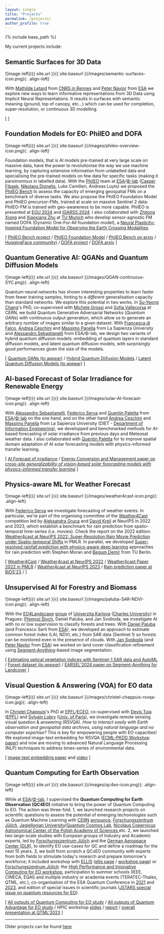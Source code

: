 ```yaml
---
layout: single
title: "Projects"
permalink: /projects/
author_profile: true
---
```


{% include base_path %}

My current projects include:

## Semantic Surfaces for 3D Data

![image-left]({{ site.url }}{{ site.baseurl }}/images/semantic-surfaces-icon.png){: .align-left} 

With [Mathilde Letard](https://www.mletard.com/) from [CNRS in Rennes](https://letg.cnrs.fr/) and [Peter Naylor](https://github.com/PeterJackNaylor) from [ESA](https://philab.esa.int/) we explore new ways to learn informative representations from 3D Data using Implicit Neural Representations. It results in surfaces with semantic meaning (ground, top of canopy, etc...) which can be used for completion, super-resolution, or continuous 3D modelling. 

\[ \]

## Foundation Models for EO: PhilEO and DOFA

![image-left]({{ site.url }}{{ site.baseurl }}/images/phileo-overview-icon.png){: .align-left} 

Foundation models, that is AI models pre-trained at very large scale on massive data, have the power to revolutionise the way we use machine learning, by capturing extensive information from unlabelled data and specialising the pre-trained models on few data for specific tasks (making it parsimonious in labelled data). With the [PhilEO](https://phileo-bench.github.io/) team at [ESA](https://www.esa.int/)/[Φ-lab](https://philab.esa.int/) ([Casper Fibaek](https://github.com/casperfibaek), [Nikolaos Dionelis](https://www.linkedin.com/in/nikolaos-dionelis-60688279/), Luke Camilleri, Andreas Luyts) we proposed the [PhilEO Bench](https://phileo-bench.github.io/) to assess the capacity of emerging geospatial FMs on a benchmark of diverse tasks. We also propose the PhilEO Foundation Model and PhilEO precursor-FMs, trained at scale on massive Sentinel 2 data: PhilEO-FM is trained with geo-awareness to be more capable. PhilEO is presented at [EGU 2024](https://meetingorganizer.copernicus.org/EGU24/EGU24-17934.html) and [IGARSS 2024](https://arxiv.org/abs/2402.16147). I also collaborated with [Zhitong Xiong](https://www.asg.ed.tum.de/en/sipeo/team/dr-zhitong-xiong/) and [Xiaoxiang Zhu](https://www.professoren.tum.de/en/zhu-xiaoxiang) at [TU Munich](https://www.asg.ed.tum.de/en/sipeo/home/) who develop sensor-agnostic FM named DOFA (Dynamic One-For-All foundation model), a [Neural Plasticity-Inspired Foundation Model for Observing the Earth Crossing Modalities](https://arxiv.org/abs/2403.15356).

\[ [PhilEO Bench project](https://phileo-bench.github.io/) / [PhilEO Foundation Model]() / [PhilEO Bench on arxiv](https://arxiv.org/abs/2402.16147) / [HuggingFace community)](https://huggingface.co/PhilEO-community) / [DOFA project](https://github.com/zhu-xlab/DOFA) / [DOFA arxiv](https://arxiv.org/abs/2403.15356) \]

## Quantum Generative AI: QGANs and Quantum Diffusion Models

![image-left]({{ site.url }}{{ site.baseurl }}/images/QGAN-continuous-SYC.png){: .align-left} 

Quantum neural networks has shown interesting properties to learn faster from fewer training samples, hinting to a _different_ generalisation capacity than standard networks. We explore this potential in two works. In [Su-Yeong Chang](https://www.linkedin.com/in/su-yeon-chang-5b48a3182)'s PhD, co-supervised with [Michele Grossi](https://www.linkedin.com/in/michele-grossi-42157486/) and [Sofia Vallecorsa](https://openlab.cern/index.php/about/our-people/sofia-vallecorsa) at CERN, we build Quantum Generative Adversarial Networks (*Quantum GANs*) with continuous output generation, which allow us to generate an arbitrary number of images similar to a given dataset. With [Francesca di Falco](https://phd.uniroma1.it/web/FRANCESCA-DE-FALCO_nP1844068_IT.aspx), [Andrea Ceschini](https://phd.uniroma1.it/web/ANDREA-CESCHINI_nP1870857_IT.aspx) and [Massimo Panella](https://massimopanella.site.uniroma1.it/) from La Sapienza University and [Alessandro Sebastianelli](https://alessandrosebastianelli.github.io/) from ESA/Φ-lab, we design two variants of hybrid quantum diffusion models: embedding of quantum layers in standard diffusion models, and latent quantum diffusion models, with surprisingly good performances given the size of the models.

\[ [Quantum GANs (to appear)]() / [Hybrid Quantum Diifusion Models](https://arxiv.org/abs/2402.16147) / [Latent Quantum Diffusion Models (to appear)]() \]

## AI-based Forecast of Solar Irradiance for Renewable Energy
![image-left]({{ site.url }}{{ site.baseurl }}/images/solar-AI-forecast-icon.png){: .align-left} 

With [Alessandro Sebastianelli](https://alessandrosebastianelli.github.io/), [Federico Serva](https://fserva.github.io/) and [Quentin Paletta](https://quentinpaletta.github.io/) from [ESA](https://www.esa.int/)/[Φ-lab](https://philab.esa.int/) on the one hand, and on the other hand [Andrea Ceschini](https://phd.uniroma1.it/web/ANDREA-CESCHINI_nP1870857_IT.aspx) and [Massimo Panella](https://massimopanella.site.uniroma1.it/) from La Sapienza University (DIET - [Department of Information Engineering](https://web.uniroma1.it/dip_diet/)), we developped and benchmarked methods for AI-based forecasting of solar irradiance from previous days and Meteosat weather data. I also collaborated with [Quentin Paletta](https://quentinpaletta.github.io/) for to improve spatial domain adaptation of AI solar forecasting models with physics-informed transfer learning.

\[ [AI Forecast of irradiance]() / [Energy Conversion and Management paper on _cross-site generalizability of vision-based solar forecasting models with physics-informed transfer learning_](https://doi.org/10.1016/j.enconman.2024.118398) \]


## Physics-aware ML for Weather Forecast
![image-left]({{ site.url }}{{ site.baseurl }}/images/weather4cast-icon.png){: .align-left} 

With [Federico Serva](https://fserva.github.io/) we investigate forecasting of weather events. In particular, we're part of the organising committee of the [Weather4Cast](https://weather4cast.net/) competition led by [Aleksandra Gruca](https://www.researchgate.net/profile/Aleksandra-Gruca) and [David Kreil](https://www.researchgate.net/profile/David-Kreil-2) at NeurIPS in 2022 and 2023, which establish a benchmark for rain prediction from spatio-temporal time-series (i.e. movies). Check the report on the 2022 edition: [Weather4cast at NeurIPS 2022: Super-Resolution Rain Movie Prediction under Spatio-temporal Shifts](https://proceedings.mlr.press/v220/gruca23a.html) in PMLR. In parallel, we developed [Super-resolved rainfall prediction with physics-aware deep learning](https://arxiv.org/abs/2310.15615) approaches for rain prediction with Stephen Moran and [Begum Demir](https://begumdemir.com/) from TU Berlin.

\[ [Weather4Cast](https://weather4cast.net/) / [Weather4cast at NeurIPS 2022](https://nips.cc/virtual/2022/competition/50099) /  [Weather4cast Paper 2022 in PMLR](https://proceedings.mlr.press/v220/gruca23a.html) /  [Weather4cast at NeurIPS 2023](https://neurips.cc/virtual/2023/competition/66592) /  [Rain prediction paper at BiDS'23](https://arxiv.org/abs/2310.15615) / \]


## Unsupervised AI for Forestry and Biomass

![image-left]({{ site.url }}{{ site.baseurl }}/images/paluba-SAR-NDVI-icon.png){: .align-left} 

With the [EO4Landscape](https://eo4landscape.natur.cuni.cz/) [group](https://eo4landscape.natur.cuni.cz/team/) of [Univerzita Karlova](https://www.natur.cuni.cz/geografie/geoinformatika-kartografie/veda-a-vyzkum/vyzkumne-tymy/vyzkumny-tym-hodnoceni-land-use-a-land-cover-z-druzicovych-dat) ([Charles University](https://cuni.cz/UKEN-1.html)) in Pragues: [Přemysl Štych](https://eo4landscape.natur.cuni.cz/premysl-stych/), Daniel Paluba, and Jan Svoboda, we investigate AI with no or low supervision to classify forests and trees. With [Daniel Paluba](https://eo4landscape.natur.cuni.cz/daniel-paluba/) (and Francesco Sarti from [ESA](https://www.esa.int/)), we developed an approach to estimate common forest index (LAI, NDVI, etc.) from SAR data (Sentinel 1) so forests can be monitored even in the presence of clouds. With [Jan Svoboda](https://eo4landscape.natur.cuni.cz/jan-svoboda/) (and [Peter Naylor](https://github.com/PeterJackNaylor) from [ESA](https://philab.esa.int/)) we worked on land cover classification refinement using [Segment-Anything](https://segment-anything.com/)-based image segmentation.

\[ [Estimating optical vegetation indices with Sentinel-1 SAR data and AutoML](https://arxiv.org/abs/2311.07537) / [Forest dataset (_to appear_)]() / [EARSEL'2024 paper on Segment-Anything for Landcover]() \]


## Visual Question & Answering (VQA) for EO data

![image-left]({{ site.url }}{{ site.baseurl }}/images/christel-chappuis-rsvqa-icon.jpg){: .align-left} 

In [Christel Chappuis](https://people.epfl.ch/christel.chappuis/?lang=en)'s PhD at [EPFL](https://www.epfl.ch/en/)/[ECEO](https://www.epfl.ch/labs/eceo/), co-supervised with [Devis Tuia](https://sites.google.com/site/devistuia/) ([EPFL](https://www.epfl.ch/labs/eceo)) and [Sylvain Lobry](https://www.sylvainlobry.com/) ([Univ. of Paris](https://u-paris.fr/en/)), we investigate remote sensing visual question & answering (RSVQA). _How to interact easily with Earth observation and geospatial data archives, using natural language and no computer expertise?_ This is key for empowering people with EO capacities! We explored image-text embedding for RSVQA ([ECML-PKDD Workshop paper](https://arxiv.org/abs/2109.11848)) and now are moving to advanced Natural Language Processing (NLP) techniques to address times-series of environmental data.

\[ [image-text embedding paper](https://arxiv.org/abs/2109.11848) and [video](https://tube.switch.ch/videos/uvBPd4XtZ8) \]

## Quantum Computing for Earth Observation

![image-left]({{ site.url }}{{ site.baseurl }}/images/qc4eo-icon.png){: .align-left} 

While at [ESA](https://www.esa.int/)/[Φ-lab](https://philab.esa.int/), I supervised the **Quantum Computing for Earth Observation (QC4EO)** initiative to bring the power of Quantum Computing to EO. The action was three-fold. 1, we launched research projects on scientific questions to assess the potential of emerging techonologies such as Quantum Machine Learning with [CERN](https://openlab.cern/) [announce](https://philab.esa.int/flagship-programmes/qc4eo/), [Forschungszentrum Jülich](https://www.fz-juelich.de/en), [Jagiellonian University](https://en.uj.edu.pl/)/[Quantum Cosmos Lab](https://quantumcosmos.org/), [Nicolaus Copernicus Astronomical Center of the Polish Academy of Sciences ](https://camk.edu.pl/en/) etc. 2, we launched two large-scale studies with European groups of Industry and Academic experts, led by [Forschungszentrum Jülich](https://www.fz-juelich.de/en) and the [German Aerospace Center (DLR)](https://www.dlr.de/en), to identify EO use-cases for QC and define a roadmap for the next 15 years. 3, we built from scratch a QCxEO community with experts from both fields to stimulate today's research and prepare tomorrow's workforce; it included workshop with [ELLIS](https://ellis.eu/) ([ellis page](https://ellis.eu/events/ellis-esa-workshop-on-quantum-computing-for-huge-data-analysis-simulation-and-potential-applications-to-earth-observation) / [workshop page](https://ellisqphml.github.io/ellisphilab2021)) or [Forschungszentrum Jülich](https://www.fz-juelich.de/en): the [High Performance and Innovative Computing for EO workshop](https://indico3-jsc.fz-juelich.de/event/135/), participation to summer schools (IEEE, CINECA, EQAI) and multiple industry or academia events (TERATEC-Thales, QTML, etc.), co-organisation of the ESA Quantum Conference in [2021](https://atpi.eventsair.com/5th-quantum-technology-conference/) and [2023](https://nikal.eventsair.com/6th-quantum-technology-conference/), and edition of special issues in scientific journals ([JSTARS special issue on quantum resources for EO](https://www.grss-ieee.org/events/special-issue-on-quantum-computing-for-earth-observation/)).

\[ [All outputs of Quantum Computing for EO study](https://eo4society.esa.int/projects/qc4eo-study/) / [All outputs of Quantum Advantage for EO study](https://eo4society.esa.int/projects/qa4eo-study/) /  HPIC workshop [slides](https://eo4society.esa.int/projects/qc4eo-study) / [report](https://eo4society.esa.int/wp-content/uploads/2024/02/ESA-High-Performance-and-Innovative-Computing-WS-Report.pdf) / [overall presentation at QTML'2023](https://indico.cern.ch/event/1288979/contributions/5677697/attachments/2757215/4800831/QTML%20ESA%20at%20Industry%20Panel.pdf) \]


---

Older projects can be found [here](finished)
